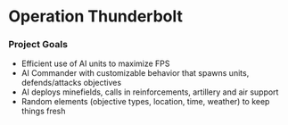 # Operation Thunderbolt
### Project Goals
  - Efficient use of AI units to maximize FPS
  - AI Commander with customizable behavior that spawns units, defends/attacks objectives
  - AI deploys minefields, calls in reinforcements, artillery and air support
  - Random elements (objective types, location, time, weather) to keep things fresh
